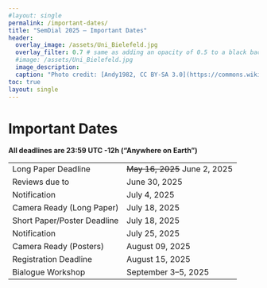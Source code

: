 ```yaml
---
#layout: single
permalink: /important-dates/
title: "SemDial 2025 – Important Dates"
header:
  overlay_image: /assets/Uni_Bielefeld.jpg
  overlay_filter: 0.7 # same as adding an opacity of 0.5 to a black background
  #image: /assets/Uni_Bielefeld.jpg
  image_description: 
  caption: "Photo credit: [Andy1982, CC BY-SA 3.0](https://commons.wikimedia.org/wiki/File:Uni_Bielefeld.jpg) via Wikimedia Commons"
toc: true
layout: single
---
```



# Important Dates

**All deadlines are 23:59 UTC -12h (“Anywhere on Earth”)**

|                             |                     | 
| --------------------------- | ------------------- |
| Long Paper Deadline         | ~~May 16, 2025~~ June 2, 2025        |
| Reviews due to              | June 30, 2025       |
| Notification                | July 4, 2025        |
| Camera Ready (Long Paper)   | July 18, 2025       |
| Short Paper/Poster Deadline | July 18, 2025       |
| Notification                | July 25, 2025       |
| Camera Ready (Posters)      | August 09, 2025     |
| Registration Deadline       | August 15, 2025     |
| Bialogue Workshop           | September 3–5, 2025 |

